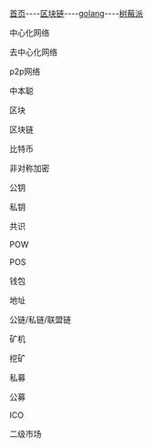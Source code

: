 [首页](https://summer2009.github.io/BlockChain2018/)----[区块链](https://summer2009.github.io/BlockChain2018/)----[golang](https://summer2009.github.io/BlockChain2018/)----[树莓派](https://summer2009.github.io/wisdomdo/info_raspi.html)


中心化网络

去中心化网络

p2p网络

中本聪

区块

区块链

比特币

非对称加密

公钥

私钥

共识

POW

POS

钱包

地址

公链/私链/联盟链

矿机

挖矿

私募

公募

ICO

二级市场



